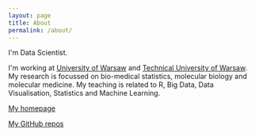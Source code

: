 ```yaml
---
layout: page
title: About
permalink: /about/
---
```


I'm Data Scientist. 

I'm working at <a href="mimuw.edu.pl">University of Warsaw</a> and <a href="mini.pw.edu.pl">Technical University of Warsaw</a>. My research is focussed on bio-medical statistics, molecular biology and molecular medicine. 
My teaching is related to R, Big Data, Data Visualisation, Statistics and Machine Learning.

<a href="http://biecek.pl">My homepage</a>

<a href="https://github.com/pbiecek">My GitHub repos</a>
